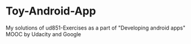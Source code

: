 # Toy-Android-App

My solutions of ud851-Exercises as a part of "Developing android apps" MOOC by Udacity and Google
